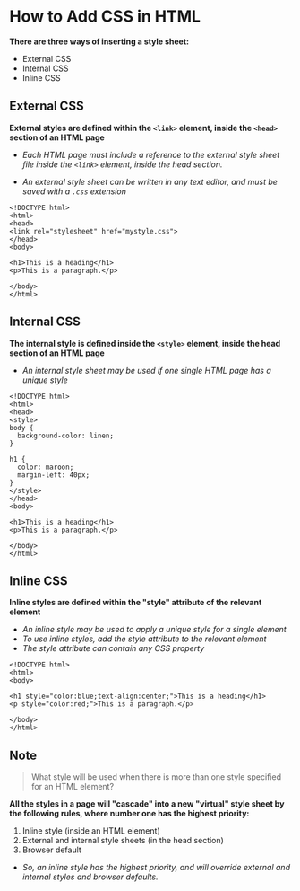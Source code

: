# How to Add CSS in HTML 

**There are three ways of inserting a style sheet:**

- External CSS
- Internal CSS
- Inline CSS

## External CSS

**External styles are defined within the `<link>` element, inside the `<head>` section of an HTML page**

- *Each HTML page must include a reference to the external style sheet file inside the `<link>` element, inside the head section.*

- *An external style sheet can be written in any text editor, and must be saved with a `.css` extension*

```
<!DOCTYPE html>
<html>
<head>
<link rel="stylesheet" href="mystyle.css">
</head>
<body>

<h1>This is a heading</h1>
<p>This is a paragraph.</p>

</body>
</html>
```

## Internal CSS

**The internal style is defined inside the `<style>` element, inside the head section of an HTML page**

- *An internal style sheet may be used if one single HTML page has a unique style*

```
<!DOCTYPE html>
<html>
<head>
<style>
body {
  background-color: linen;
}

h1 {
  color: maroon;
  margin-left: 40px;
}
</style>
</head>
<body>

<h1>This is a heading</h1>
<p>This is a paragraph.</p>

</body>
</html>
```

## Inline CSS

**Inline styles are defined within the "style" attribute of the relevant element**

- *An inline style may be used to apply a unique style for a single element*
- *To use inline styles, add the style attribute to the relevant element*
- *The style attribute can contain any CSS property*

```
<!DOCTYPE html>
<html>
<body>

<h1 style="color:blue;text-align:center;">This is a heading</h1>
<p style="color:red;">This is a paragraph.</p>

</body>
</html>
```

## Note

> What style will be used when there is more than one style specified for an HTML element?

**All the styles in a page will "cascade" into a new "virtual" style sheet by the following rules, where number one has the highest priority:**

1. Inline style (inside an HTML element)
2. External and internal style sheets (in the head section)
3. Browser default

- *So, an inline style has the highest priority, and will override external and internal styles and browser defaults.*
